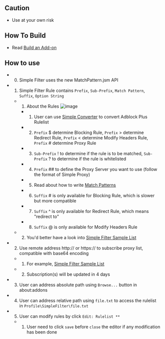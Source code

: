 ## Caution

- Use at your own risk

## How To Build

- Read [Build an Add-on](https://github.com/jc3213/Misc/blob/master/Manual/en-US/HowToBuild.md)

## How to use

- 0) Simple Filter uses the new MatchPattern.jsm API
- 1) Simple Filter Rule contains `Prefix`, `Sub-Prefix`, `Match Pattern`, `Suffix`, `Option String`
  - 1) About the Rules ![image](http://i66.tinypic.com/ztgdcn.png)
    - 1) User can use [Simple Converter](https://github.com/jc3213/SimpleConverter) to convert Adblock Plus Rulelist
    - 2) `Prefix` $ determine Blocking Rule, `Prefix` > determine Redirect Rule, `Prefix` < determine Modify Headers Rule, `Prefix` # determine Proxy Rule
    - 3) `Sub-Prefix` ! to determine if the rule is to be matched, `Sub-Prefix` ? to determine if the rule is whitelisted
    - 4) `Prefix` ## to define the Proxy Server you want to use (follow the format of Simple Proxy)
    - 5) Read about how to write [Match Patterns](https://developer.mozilla.org/en-US/Add-ons/WebExtensions/Match_patterns)
    - 6) `Suffix` # is only available for Blocking Rule, which is slower but more compatible
    - 7) `Suffix` ^ is only available for Redirect Rule, which means "redirect to"
    - 8) `Suffix` @ is only available for Modify Headers Rule
  - 2) You'd better have a look into [Simple Filter Sample List](https://raw.githubusercontent.com/jc3213/Misc/master/Sample/SimpleFilter.txt)
- 2) Use remote address http:// or https:// to subscribe proxy list, compatible with base64 encoding
  - 1) For example, [Simple Filter Sample List](https://raw.githubusercontent.com/jc3213/Misc/master/Sample/SimpleFilter.txt)
  - 2) Subscription(s) will be updated in 4 days
- 3) User can address absolute path using `Browse...` button in about:addons
- 4) User can address relative path using `file.txt` to access the rulelist in `Profile\SimpleFilter\file.txt`
- 5) User can modify rules by click `Edit: Rulelist **`
  - 1) User need to click `save` before `close` the editor if any modification has been done
